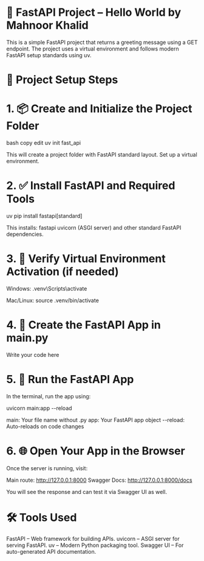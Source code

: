 # 🚀 FastAPI Project – Hello World by Mahnoor Khalid
This is a simple FastAPI project that returns a greeting message using a GET endpoint. The project uses a virtual environment and follows modern FastAPI setup standards using uv.

# 📁 Project Setup Steps
# 1. 📦 Create and Initialize the Project Folder
bash
copy
edit
uv init fast_api

This will create a project folder with FastAPI standard layout.
Set up a virtual environment.

# 2. ✅ Install FastAPI and Required Tools

uv pip install fastapi[standard]

This installs:
fastapi
uvicorn (ASGI server)
and other standard FastAPI dependencies.

# 3. 🧪 Verify Virtual Environment Activation (if needed)

Windows:
.venv\Scripts\activate

Mac/Linux:
source .venv/bin/activate

# 4. 📝 Create the FastAPI App in main.py

Write your code here

# 5. 🚦 Run the FastAPI App

In the terminal, run the app using:

uvicorn main:app --reload

main: Your file name without .py
app: Your FastAPI app object
--reload: Auto-reloads on code changes

# 6. 🌐 Open Your App in the Browser

Once the server is running, visit:

Main route: http://127.0.0.1:8000
Swagger Docs: http://127.0.0.1:8000/docs

You will see the response and can test it via Swagger UI as well.

# 🛠 Tools Used

FastAPI – Web framework for building APIs.
uvicorn – ASGI server for serving FastAPI.
uv – Modern Python packaging tool.
Swagger UI – For auto-generated API documentation.
